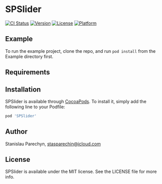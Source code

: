 # SPSlider

[![CI Status](https://img.shields.io/travis/ChaseStas/SPSlider.svg?style=flat)](https://travis-ci.org/ChaseStas/SPSlider)
[![Version](https://img.shields.io/cocoapods/v/SPSlider.svg?style=flat)](https://cocoapods.org/pods/SPSlider)
[![License](https://img.shields.io/cocoapods/l/SPSlider.svg?style=flat)](https://cocoapods.org/pods/SPSlider)
[![Platform](https://img.shields.io/cocoapods/p/SPSlider.svg?style=flat)](https://cocoapods.org/pods/SPSlider)

## Example

To run the example project, clone the repo, and run `pod install` from the Example directory first.

## Requirements

## Installation

SPSlider is available through [CocoaPods](https://cocoapods.org). To install
it, simply add the following line to your Podfile:

```ruby
pod 'SPSlider'
```

## Author

Stanislau Parechyn, stasparechin@icloud.com

## License

SPSlider is available under the MIT license. See the LICENSE file for more info.
